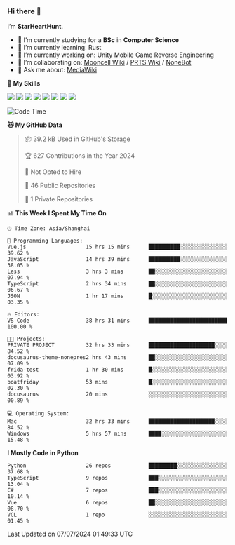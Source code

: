 ### Hi there 👋

I’m **StarHeartHunt**.

- 🏫 I’m currently studying for a **BSc** in **Computer Science**
- 🌱 I’m currently learning: Rust
- 🔭 I’m currently working on: Unity Mobile Game Reverse Engineering
- 👯 I’m collaborating on: [Mooncell Wiki](https://fgo.wiki/) / [PRTS Wiki](http://prts.wiki/) / [NoneBot](https://github.com/nonebot)
- 💬 Ask me about: [MediaWiki](https://www.mediawiki.org)

🌟 **My Skills**

![](https://img.shields.io/badge/-Python-3e74a2?style=flat-square&logo=Python&logoColor=fff)
![](https://img.shields.io/badge/-Node.js-339933?style=flat-square&logo=node.js&logoColor=fff)
![](https://img.shields.io/badge/-Vue-4fc08d?style=flat-square&logo=vue.js&logoColor=fff)
![](https://img.shields.io/badge/-React-2d98ce?style=flat-square&logo=React&logoColor=fff)
![](https://img.shields.io/badge/-TypeScript-3178C6?style=flat-square&logo=TypeScript&logoColor=fff)
![](https://img.shields.io/badge/-Docker-2496ED?style=flat-square&logo=Docker&logoColor=fff)
![](https://img.shields.io/badge/-Linux-000000?style=flat-square&logo=Linux&logoColor=fff)
![](https://img.shields.io/badge/-Dotnet-512bd4?style=flat-square&logo=.net&logoColor=fff)

<!--START_SECTION:waka-->
![Code Time](http://img.shields.io/badge/Code%20Time-1%2C187%20hrs%2054%20mins-blue)

**🐱 My GitHub Data** 

> 📦 39.2 kB Used in GitHub's Storage 
 > 
> 🏆 627 Contributions in the Year 2024
 > 
> 🚫 Not Opted to Hire
 > 
> 📜 46 Public Repositories 
 > 
> 🔑 1 Private Repositories 
 > 
📊 **This Week I Spent My Time On** 

```text
🕑︎ Time Zone: Asia/Shanghai

💬 Programming Languages: 
Vue.js                   15 hrs 15 mins      ██████████░░░░░░░░░░░░░░░   39.62 % 
JavaScript               14 hrs 39 mins      ██████████░░░░░░░░░░░░░░░   38.05 % 
Less                     3 hrs 3 mins        ██░░░░░░░░░░░░░░░░░░░░░░░   07.94 % 
TypeScript               2 hrs 34 mins       ██░░░░░░░░░░░░░░░░░░░░░░░   06.67 % 
JSON                     1 hr 17 mins        █░░░░░░░░░░░░░░░░░░░░░░░░   03.35 % 

🔥 Editors: 
VS Code                  38 hrs 31 mins      █████████████████████████   100.00 % 

🐱‍💻 Projects: 
PRIVATE PROJECT          32 hrs 33 mins      █████████████████████░░░░   84.52 % 
docusaurus-theme-nonepres2 hrs 43 mins       ██░░░░░░░░░░░░░░░░░░░░░░░   07.09 % 
frida-test               1 hr 30 mins        █░░░░░░░░░░░░░░░░░░░░░░░░   03.92 % 
boatfriday               53 mins             █░░░░░░░░░░░░░░░░░░░░░░░░   02.30 % 
docusaurus               20 mins             ░░░░░░░░░░░░░░░░░░░░░░░░░   00.89 % 

💻 Operating System: 
Mac                      32 hrs 33 mins      █████████████████████░░░░   84.52 % 
Windows                  5 hrs 57 mins       ████░░░░░░░░░░░░░░░░░░░░░   15.48 % 
```

**I Mostly Code in Python** 

```text
Python                   26 repos            █████████░░░░░░░░░░░░░░░░   37.68 % 
TypeScript               9 repos             ███░░░░░░░░░░░░░░░░░░░░░░   13.04 % 
C#                       7 repos             ███░░░░░░░░░░░░░░░░░░░░░░   10.14 % 
Vue                      6 repos             ██░░░░░░░░░░░░░░░░░░░░░░░   08.70 % 
VCL                      1 repo              ░░░░░░░░░░░░░░░░░░░░░░░░░   01.45 % 
```




 Last Updated on 07/07/2024 01:49:33 UTC
<!--END_SECTION:waka-->

